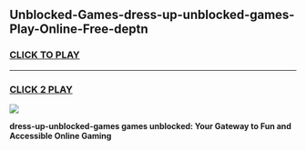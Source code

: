 
## Unblocked-Games-dress-up-unblocked-games-Play-Online-Free-deptn
<h3>
<a href="https://premium76.site?title=dress-up-unblocked-games&ref=26A">CLICK TO PLAY</a></h3>
<hr>

<h3>
<a href="https://premium76.site?title=dress-up-unblocked-games&ref=26A">CLICK 2 PLAY</a>
  
</h3>

<a href="https://premium76.site?title=dress-up-unblocked-games&ref=26A"><img src="https://clearcache.store/games.png"></a>


**dress-up-unblocked-games games unblocked: Your Gateway to Fun and Accessible Online Gaming**
